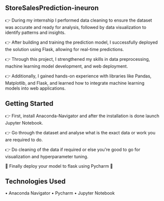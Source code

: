 ## StoreSalesPrediction-ineuron

👉 During my internship I performed data cleaning to ensure the dataset was accurate and ready for analysis, followed by data visualization to identify patterns and insights.

👉 After building and training the prediction model, I successfully deployed the solution using Flask, allowing for real-time predictions.

👉 Through this project, I strengthened my skills in data preprocessing, machine learning model development, and web deployment. 

👉 Additionally, I gained hands-on experience with libraries like Pandas, Matplotlib, and Flask, and learned how to integrate machine learning models into web applications.

## Getting Started

👉 First, install Anaconda-Navigator and after the installation is done launch Jupyter Notebook.

👉 Go through the dataset and analyse what is the exact data or work you are required to do.

👉 Do cleaning of the data if required or else you're good to go for visualization and hyperparameter tuning.

🏁 Finally deploy your model to flask using Pycharm 🤗

## Technologies Used
• Anaconda Navigator
• Pycharm
• Jupyter Notebook


